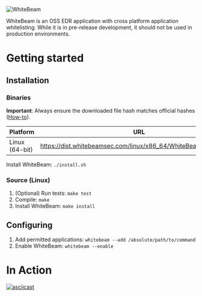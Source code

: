 ![WhiteBeam](https://gist.githubusercontent.com/noproto/ea7d62cd578afdd1bac2e96078c0e6b2/raw/cf895a5fef1f2295671653ece9155f4e1f0478e4/WhiteBeam.svg?sanitize=true)

WhiteBeam is an OSS EDR application with cross platform application whitelisting. While it is in pre-release development, it should not be used in production environments.

# Getting started

## Installation

### Binaries

**Important**: Always ensure the downloaded file hash matches official hashes ([How-to](https://github.com/noproto/WhiteBeam/wiki/Verifying-file-hashes)).

| Platform       | URL                                                                | Hash(es) |
| -------------- | ------------------------------------------------------------------ | -------- |
| Linux (64-bit) | https://dist.whitebeamsec.com/linux/x86_64/WhiteBeam_latest.tar.gz | [SHA-256](https://dist.whitebeamsec.com/linux/x86_64/WhiteBeam_latest.SHA256) |

Install WhiteBeam: `./install.sh`

### Source (Linux)

1. (Optional) Run tests:
`make test`
2. Compile:
`make`
3. Install WhiteBeam:
`make install`

## Configuring

1. Add permitted applications:
`whitebeam --add /absolute/path/to/command`
2. Enable WhiteBeam:
`whitebeam --enable`

# In Action

[![asciicast](https://asciinema.org/a/291097.svg)](https://asciinema.org/a/291097)
